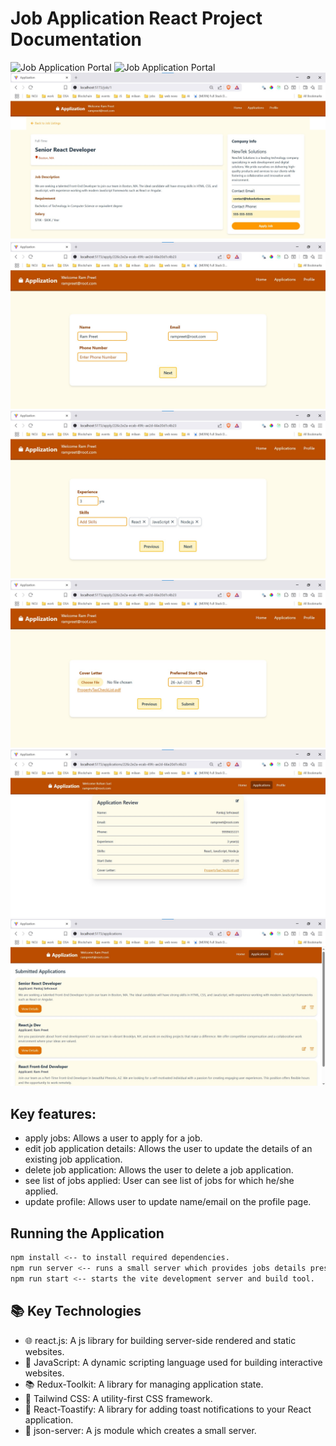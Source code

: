 # Job Application React Project Documentation

![Job Application Portal](./screenshots/home-1.jpg)
![Job Application Portal](./screenshots/home-2.jpg)
![Job Application Portal](./screenshots/jobPage.jpg)
![Job Application Portal](./screenshots/ApplicationFlow/apply_flow_1.jpg)
![Job Application Portal](./screenshots/ApplicationFlow/apply_flow_2.jpg)
![Job Application Portal](./screenshots/ApplicationFlow/apply_flow_3.jpg)
![Job Application Portal](./screenshots/applicationSummaryPage.jpg)
![Job Application Portal](./screenshots/applicationsListPage.jpg)

## Key features:

- apply jobs: Allows a user to apply for a job.
- edit job application details: Allows the user to update the details of an existing job application.
- delete job application: Allows the user to delete a job application.
- see list of jobs applied: User can see list of jobs for which he/she applied.
- update profile: Allows user to update name/email on the profile page.

## Running the Application

```sh
npm install <-- to install required dependencies.
npm run server <-- runs a small server which provides jobs details present in jobs.json file via API [port: 8000]
npm run start <-- starts the vite development server and build tool.
```

## 📚 Key Technologies

- 🌐 react.js: A js library for building server-side rendered and static websites.
- 📘 JavaScript: A dynamic scripting language used for building interactive websites.
- 📚 Redux-Toolkit: A library for managing application state.
- 🎨 Tailwind CSS: A utility-first CSS framework.
- 📝 React-Toastify: A library for adding toast notifications to your React application.
- 📜 json-server: A js module which creates a small server.

